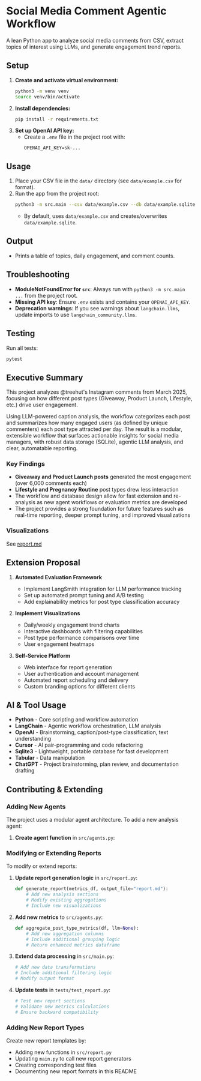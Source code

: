 # Social Media Comment Agentic Workflow

A lean Python app to analyze social media comments from CSV, extract topics of interest using LLMs, and generate engagement trend reports.

## Setup

1. **Create and activate virtual environment:**
   ```bash
   python3 -m venv venv
   source venv/bin/activate
   ```
2. **Install dependencies:**
   ```bash
   pip install -r requirements.txt
   ```
3. **Set up OpenAI API key:**
   - Create a `.env` file in the project root with:
     ```
     OPENAI_API_KEY=sk-...
     ```

## Usage

1. Place your CSV file in the `data/` directory (see `data/example.csv` for format).
2. Run the app from the project root:
   ```bash
   python3 -m src.main --csv data/example.csv --db data/example.sqlite
   ```
   - By default, uses `data/example.csv` and creates/overwrites `data/example.sqlite`.

## Output
- Prints a table of topics, daily engagement, and comment counts.

## Troubleshooting
- **ModuleNotFoundError for `src`**: Always run with `python3 -m src.main ...` from the project root.
- **Missing API key**: Ensure `.env` exists and contains your `OPENAI_API_KEY`.
- **Deprecation warnings**: If you see warnings about `langchain.llms`, update imports to use `langchain_community.llms`.

## Testing

Run all tests:
```bash
pytest
``` 

## Executive Summary
This project analyzes @treehut's Instagram comments from March 2025, focusing on how different post types (Giveaway, Product Launch, Lifestyle, etc.) drive user engagement.

Using LLM-powered caption analysis, the workflow categorizes each post and summarizes how many engaged users (as defined by unique commenters) each post type attracted per day. The result is a modular, extensible workflow that surfaces actionable insights for social media managers, with robust data storage (SQLite), agentic LLM analysis, and clear, automatable reporting.

### Key Findings

- **Giveaway and Product Launch posts** generated the most engagement (over 6,000 comments each)
- **Lifestyle and Pregnancy Routine** post types drew less interaction
- The workflow and database design allow for fast extension and re-analysis as new agent workflows or evaluation metrics are developed
- The project provides a strong foundation for future features such as real-time reporting, deeper prompt tuning, and improved visualizations

### Visualizations
See [report.md](report.md)

## Extension Proposal

1. **Automated Evaluation Framework**
   - Implement LangSmith integration for LLM performance tracking
   - Set up automated prompt tuning and A/B testing
   - Add explainability metrics for post type classification accuracy

2. **Implement Visualizations**
   - Daily/weekly engagement trend charts
   - Interactive dashboards with filtering capabilities
   - Post type performance comparisons over time
   - User engagement heatmaps

3. **Self-Service Platform**
   - Web interface for report generation
   - User authentication and account management
   - Automated report scheduling and delivery
   - Custom branding options for different clients

## AI & Tool Usage
- **Python** - Core scripting and workflow automation
- **LangChain** - Agentic workflow orchestration, LLM analysis
- **OpenAI** - Brainstorming, caption/post-type classification, text understanding
- **Cursor** - AI pair-programming and code refactoring
- **Sqlite3** - Lightweight, portable database for fast development
- **Tabular** - Data manipulation
- **ChatGPT** - Project brainstorming, plan review, and documentation drafting

## Contributing & Extending

### Adding New Agents

The project uses a modular agent architecture. To add a new analysis agent:

1. **Create agent function** in `src/agents.py`:

### Modifying or Extending Reports

To modify or extend reports:

1. **Update report generation logic** in `src/report.py`:
   ```python
   def generate_report(metrics_df, output_file="report.md"):
       # Add new analysis sections
       # Modify existing aggregations
       # Include new visualizations
   ```

2. **Add new metrics** to `src/agents.py`:
   ```python
   def aggregate_post_type_metrics(df, llm=None):
       # Add new aggregation columns
       # Include additional grouping logic
       # Return enhanced metrics dataframe
   ```

3. **Extend data processing** in `src/main.py`:
   ```python
   # Add new data transformations
   # Include additional filtering logic
   # Modify output format
   ```

4. **Update tests** in `tests/test_report.py`:
   ```python
   # Test new report sections
   # Validate new metrics calculations
   # Ensure backward compatibility
   ```

### Adding New Report Types

Create new report templates by:
- Adding new functions in `src/report.py`
- Updating `main.py` to call new report generators
- Creating corresponding test files
- Documenting new report formats in this README




